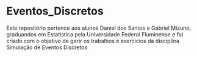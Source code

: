# Eventos_Discretos
Este repositório pertence aos alunos Daniel dos Santos e Gabriel Mizuno, graduandos em Estatística pela 
Universidade Federal Fluminense e foi criado com o objetivo de gerir os trabalhos e exercícios da disciplina Simulação de Eventos Discretos
